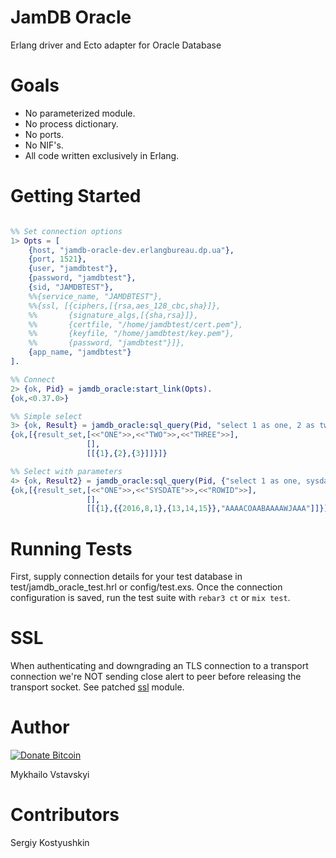 JamDB Oracle
============
Erlang driver and Ecto adapter for Oracle Database

Goals
=====

* No parameterized module.
* No process dictionary.
* No ports.
* No NIF's.
* All code written exclusively in Erlang.

Getting Started
=====
```erl

%% Set connection options
1> Opts = [
    {host, "jamdb-oracle-dev.erlangbureau.dp.ua"},
    {port, 1521},
    {user, "jamdbtest"},
    {password, "jamdbtest"},
    {sid, "JAMDBTEST"},
    %%{service_name, "JAMDBTEST"},
    %%{ssl, [{ciphers,[{rsa,aes_128_cbc,sha}]},
    %%       {signature_algs,[{sha,rsa}]},
    %%       {certfile, "/home/jamdbtest/cert.pem"},
    %%       {keyfile, "/home/jamdbtest/key.pem"},
    %%       {password, "jamdbtest"}]},
    {app_name, "jamdbtest"}
].

%% Connect
2> {ok, Pid} = jamdb_oracle:start_link(Opts).
{ok,<0.37.0>}

%% Simple select
3> {ok, Result} = jamdb_oracle:sql_query(Pid, "select 1 as one, 2 as two, 3 as three from dual").
{ok,[{result_set,[<<"ONE">>,<<"TWO">>,<<"THREE">>],
                 [],
                 [[{1},{2},{3}]]}]}

%% Select with parameters
4> {ok, Result2} = jamdb_oracle:sql_query(Pid, {"select 1 as one, sysdate, rowid from dual where 1=:1 ",[1]}).
{ok,[{result_set,[<<"ONE">>,<<"SYSDATE">>,<<"ROWID">>],
                 [],
                 [[{1},{{2016,8,1},{13,14,15}},"AAAACOAABAAAAWJAAA"]]}]}

```

Running Tests
======
First, supply connection details for your test database in test/jamdb_oracle_test.hrl or config/test.exs. Once the connection configuration is saved, run the test suite with `rebar3 ct` or `mix test`.

SSL
======
When authenticating and downgrading an TLS connection to a transport connection we're NOT sending close alert to peer before releasing the transport socket. See patched [ssl](https://github.com/vstavskyi/ssl) module.

Author
======
[![Donate Bitcoin](https://img.shields.io/badge/donate-bitcoin-yellow.svg)](https://github.com/vstavskyi/blockchain)

Mykhailo Vstavskyi

Contributors
============
Sergiy Kostyushkin
